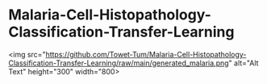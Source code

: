 # Malaria-Cell-Histopathology-Classification-Transfer-Learning




<img src="https://github.com/Towet-Tum/Malaria-Cell-Histopathology-Classification-Transfer-Learning/raw/main/generated_malaria.png" alt="Alt Text" height="300" width="800>



